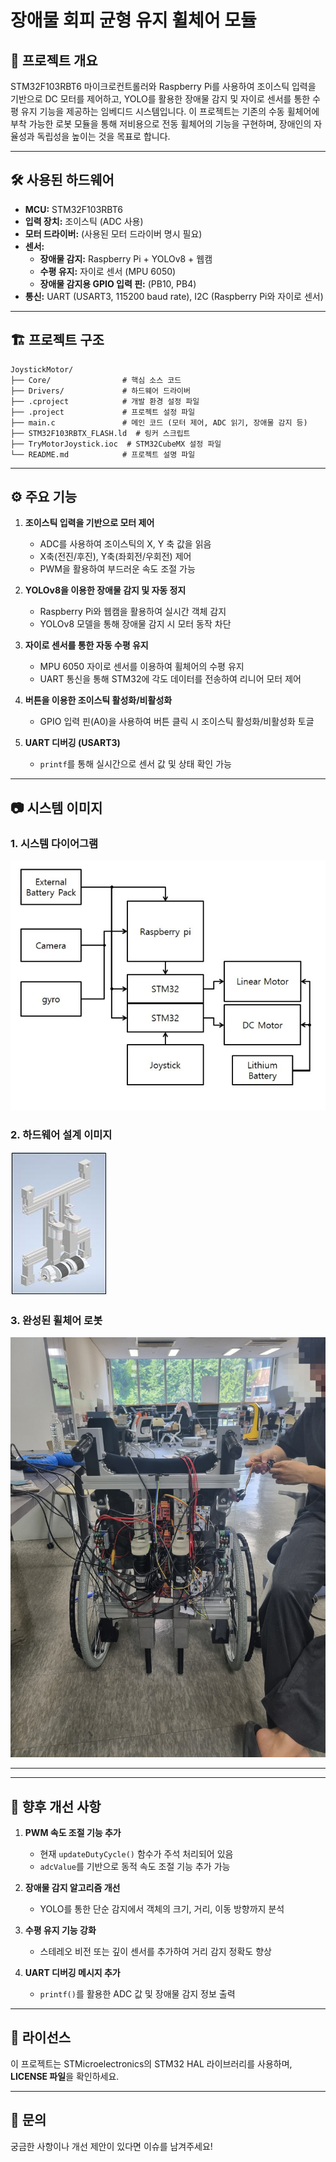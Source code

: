 # 장애물 회피 균형 유지 휠체어 모듈

## 📌 프로젝트 개요

STM32F103RBT6 마이크로컨트롤러와 Raspberry Pi를 사용하여 조이스틱 입력을 기반으로 DC 모터를 제어하고, YOLO를 활용한 장애물 감지 및 자이로 센서를 통한 수평 유지 기능을 제공하는 임베디드 시스템입니다. 이 프로젝트는 기존의 수동 휠체어에 부착 가능한 로봇 모듈을 통해 저비용으로 전동 휠체어의 기능을 구현하며, 장애인의 자율성과 독립성을 높이는 것을 목표로 합니다.

---

## 🛠 사용된 하드웨어

- **MCU:** STM32F103RBT6
- **입력 장치:** 조이스틱 (ADC 사용)
- **모터 드라이버:** (사용된 모터 드라이버 명시 필요)
- **센서:**
  - **장애물 감지:** Raspberry Pi + YOLOv8 + 웹캠
  - **수평 유지:** 자이로 센서 (MPU 6050)
  - **장애물 감지용 GPIO 입력 핀:** (PB10, PB4)
- **통신:** UART (USART3, 115200 baud rate), I2C (Raspberry Pi와 자이로 센서)

---

## 🏗 프로젝트 구조

```plaintext
JoystickMotor/
├── Core/                # 핵심 소스 코드
├── Drivers/             # 하드웨어 드라이버
├── .cproject            # 개발 환경 설정 파일
├── .project             # 프로젝트 설정 파일
├── main.c               # 메인 코드 (모터 제어, ADC 읽기, 장애물 감지 등)
├── STM32F103RBTX_FLASH.ld  # 링커 스크립트
├── TryMotorJoystick.ioc  # STM32CubeMX 설정 파일
└── README.md            # 프로젝트 설명 파일
```

---

## ⚙️ 주요 기능

1. **조이스틱 입력을 기반으로 모터 제어**

   - ADC를 사용하여 조이스틱의 X, Y 축 값을 읽음
   - X축(전진/후진), Y축(좌회전/우회전) 제어
   - PWM을 활용하여 부드러운 속도 조절 가능

2. **YOLOv8을 이용한 장애물 감지 및 자동 정지**

   - Raspberry Pi와 웹캠을 활용하여 실시간 객체 감지
   - YOLOv8 모델을 통해 장애물 감지 시 모터 동작 차단

3. **자이로 센서를 통한 자동 수평 유지**

   - MPU 6050 자이로 센서를 이용하여 휠체어의 수평 유지
   - UART 통신을 통해 STM32에 각도 데이터를 전송하여 리니어 모터 제어

4. **버튼을 이용한 조이스틱 활성화/비활성화**

   - GPIO 입력 핀(A0)을 사용하여 버튼 클릭 시 조이스틱 활성화/비활성화 토글

5. **UART 디버깅 (USART3)**

   - `printf`를 통해 실시간으로 센서 값 및 상태 확인 가능

---

## 📷 시스템 이미지

### 1. 시스템 다이어그램
![System Diagram](./Image/diagram.jpg)

### 2. 하드웨어 설계 이미지
![Hardware Design](./Image/hardware.jpg)

### 3. 완성된 휠체어 로봇
![Wheelchair Robot](./Image/wheelchair.jpg)

---

---

## 🚀 향후 개선 사항

1. **PWM 속도 조절 기능 추가**

   - 현재 `updateDutyCycle()` 함수가 주석 처리되어 있음
   - `adcValue`를 기반으로 동적 속도 조절 기능 추가 가능

2. **장애물 감지 알고리즘 개선**

   - YOLO를 통한 단순 감지에서 객체의 크기, 거리, 이동 방향까지 분석

3. **수평 유지 기능 강화**

   - 스테레오 비전 또는 깊이 센서를 추가하여 거리 감지 정확도 향상

4. **UART 디버깅 메시지 추가**

   - `printf()`를 활용한 ADC 값 및 장애물 감지 정보 출력

---

## 📜 라이선스

이 프로젝트는 STMicroelectronics의 STM32 HAL 라이브러리를 사용하며, **LICENSE 파일**을 확인하세요.

---

## 💬 문의

궁금한 사항이나 개선 제안이 있다면 이슈를 남겨주세요!

